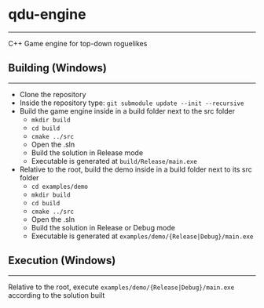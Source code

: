 # qdu-engine

---

C++ Game engine for top-down roguelikes

## Building (Windows)

---

- Clone the repository
- Inside the repository type: `git submodule update --init --recursive`
- Build the game engine inside in a build folder next to the src folder
  - `mkdir build`
  - `cd build`
  - `cmake ../src`
  - Open the .sln
  - Build the solution in Release mode
  - Executable is generated at `build/Release/main.exe`
- Relative to the root, build the demo inside in a build folder next to its src folder
  - `cd examples/demo`
  - `mkdir build`
  - `cd build`
  - `cmake ../src`
  - Open the .sln
  - Build the solution in Release or Debug mode
  - Executable is generated at `examples/demo/{Release|Debug}/main.exe`
  
## Execution (Windows)

---

Relative to the root, execute `examples/demo/{Release|Debug}/main.exe` according to the solution built